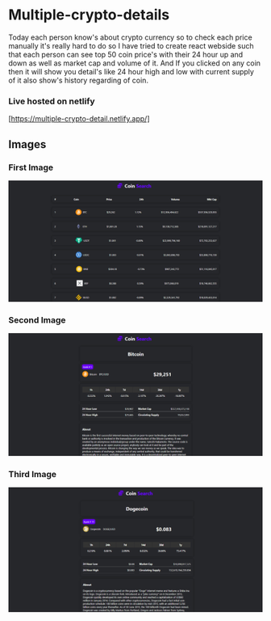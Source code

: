 # Multiple-crypto-details
 
Today each person know's about crypto currency so to check each price manually it's really hard to do so I have tried to create react webside such that each person can see top 50 coin price's with their 24 hour up and down as well as market cap and volume of it.
And If you clicked on any coin then it will show you detail's like 24 hour high and low with current supply of it also show's history regarding of coin.

### Live hosted on netlify
[https://multiple-crypto-detail.netlify.app/]

## Images

### First Image
![](public/ss1.png)

### Second Image
![](public/ss2.png)

### Third Image
![](public/ss3.png)
